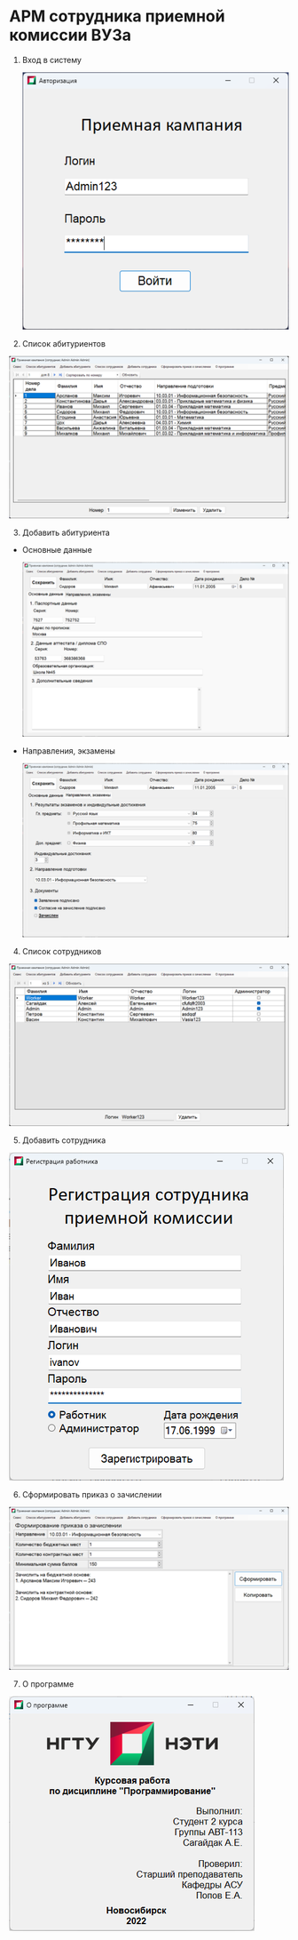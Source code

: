 # АРМ сотрудника приемной комиссии ВУЗа
1. Вход в систему

   ![Вход в систему](/README_images/1.png)
   
2. Список абитуриентов
  
  ![Список абитуриентов](/README_images/2.png)
  
3. Добавить абитуриента
- Основные данные

  ![Добавить абитуриента](/README_images/3.png)
  
- Направления, экзамены
  
  ![Направления, экзамены](/README_images/4.png)
  
4. Список сотрудников

  ![Список сотрудников](/README_images/5.png)
  
5. Добавить сотрудника

  ![Добавить сотрудника](/README_images/6.png)
  
6. Сформировать приказ о зачислении

  ![Сформировать приказ о зачислении](/README_images/7.png)
  
7. О программе
  
  ![О программе](/README_images/8.png)
